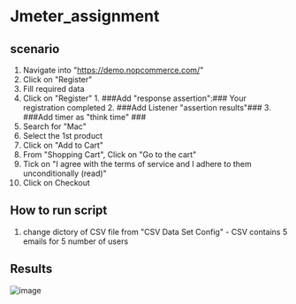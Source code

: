 # Jmeter_assignment
 
 ## scenario ##
 
 1. Navigate into "https://demo.nopcommerce.com/"
 2. Click on "Register" 
 3. Fill required data 
 4. Click on  "Register" 
              1. ###Add "response assertion":### Your registration completed
              2. ###Add Listener "assertion results"### 
              3. ###Add timer as "think time" ###       
 5. Search for "Mac"
 6. Select the 1st product 
 7. Click on "Add to Cart"
 8. From "Shopping Cart", Click on "Go to the cart"
 9. Tick on "I agree with the terms of service and I adhere to them unconditionally (read)"
 10. Click on Checkout  
 
 ## How to run script ##
 
 1. change dictory of CSV file from "CSV Data Set Config" - CSV contains 5 emails for 5 number of users 
 
 ## Results ##
 ![image](https://user-images.githubusercontent.com/46643679/188708943-7978731b-659a-432d-b102-847b0a2d5f74.png)

